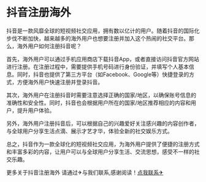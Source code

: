 # 抖音注册海外

抖音是一款风靡全球的短视频社交应用，拥有数以亿计的用户。随着抖音的国际化步伐不断加快，越来越多的海外用户也想要注册并加入这个热闹的社交平台。那么，海外用户如何注册抖音呢？

首先，海外用户可以通过手机应用商店下载抖音App，或者直接访问抖音官方网站进行注册。在注册过程中，需要提供手机号码进行身份验证，并填写个人基本信息。同时，抖音也提供了第三方平台（如Facebook、Google等）快捷登录的方式，方便海外用户快速注册并登录抖音。

其次，海外用户在注册抖音时需要注意选择正确的国家/地区，以确保账号信息的准确性和安全性。同时，抖音也会根据用户所在的国家/地区推荐相应的内容和用户，提升用户体验。

另外，海外用户注册抖音后，可以根据自己的兴趣爱好关注感兴趣的内容创作者，与全球用户分享生活点滴、展示才艺才华，体验全新的社交娱乐方式。

总之，抖音作为一款全球化的短视频社交应用，为海外用户提供了便捷的注册方式和丰富多彩的内容，让用户可以与全球用户分享生活、交流思想，感受不一样的社交乐趣。

更多关于抖音注册海外 请通过✈与我们联系,感谢阅读！[点我联系✈](https://img.k02.cc)